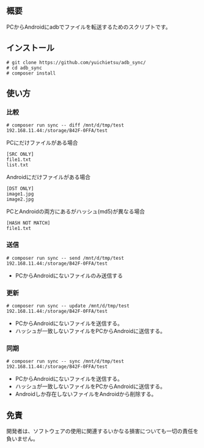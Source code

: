 ## 概要

PCからAndroidにadbでファイルを転送するためのスクリプトです。

## インストール

```
# git clone https://github.com/yuichietsu/adb_sync/
# cd adb_sync
# composer install
```

## 使い方

### 比較

```
# composer run sync -- diff /mnt/d/tmp/test 192.168.11.44:/storage/B42F-0FFA/test
```

PCにだけファイルがある場合

```
[SRC ONLY]
file1.txt
list.txt
```

Androidにだけファイルがある場合

```
[DST ONLY]
image1.jpg
image2.jpg
```

PCとAndroidの両方にあるがハッシュ(md5)が異なる場合

```
[HASH NOT MATCH]
file1.txt
```

### 送信

```
# composer run sync -- send /mnt/d/tmp/test 192.168.11.44:/storage/B42F-0FFA/test
```

- PCからAndroidにないファイルのみ送信する

### 更新

```
# composer run sync -- update /mnt/d/tmp/test 192.168.11.44:/storage/B42F-0FFA/test
```

- PCからAndroidにないファイルを送信する。
- ハッシュが一致しないファイルをPCからAndroidに送信する。

### 同期

```
# composer run sync -- sync /mnt/d/tmp/test 192.168.11.44:/storage/B42F-0FFA/test
```

- PCからAndroidにないファイルを送信する。
- ハッシュが一致しないファイルをPCからAndroidに送信する。
- Androidしか存在しないファイルをAndroidから削除する。

## 免責

開発者は、ソフトウェアの使用に関連するいかなる損害についても一切の責任を負いません。  
